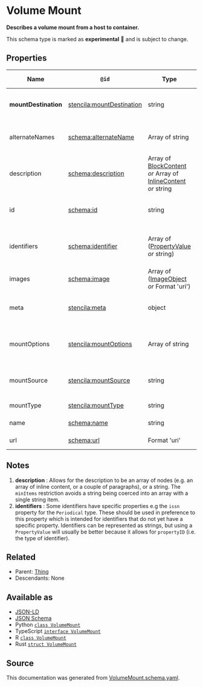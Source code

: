 # Volume Mount

**Describes a volume mount from a host to container.**

This schema type is marked as **experimental** 🧪 and is subject to change.

## Properties

| Name                 | `@id`                                                                         | Type                                                                                                 | Description                                                         | Inherited from                |
| -------------------- | ----------------------------------------------------------------------------- | ---------------------------------------------------------------------------------------------------- | ------------------------------------------------------------------- | ----------------------------- |
| **mountDestination** | [stencila:mountDestination](https://schema.stenci.la/mountDestination.jsonld) | string                                                                                               | The mount location inside the container.                            | [VolumeMount](VolumeMount.md) |
| alternateNames       | [schema:alternateName](https://schema.org/alternateName)                      | Array of string                                                                                      | Alternate names (aliases) for the item.                             | [Thing](Thing.md)             |
| description          | [schema:description](https://schema.org/description)                          | Array of [BlockContent](BlockContent.md) _or_ Array of [InlineContent](InlineContent.md) _or_ string | A description of the item. See note [1](#notes).                    | [Thing](Thing.md)             |
| id                   | [schema:id](https://schema.org/id)                                            | string                                                                                               | The identifier for this item.                                       | [Entity](Entity.md)           |
| identifiers          | [schema:identifier](https://schema.org/identifier)                            | Array of ([PropertyValue](PropertyValue.md) _or_ string)                                             | Any kind of identifier for any kind of Thing. See note [2](#notes). | [Thing](Thing.md)             |
| images               | [schema:image](https://schema.org/image)                                      | Array of ([ImageObject](ImageObject.md) _or_ Format 'uri')                                           | Images of the item.                                                 | [Thing](Thing.md)             |
| meta                 | [stencila:meta](https://schema.stenci.la/meta.jsonld)                         | object                                                                                               | Metadata associated with this item.                                 | [Entity](Entity.md)           |
| mountOptions         | [stencila:mountOptions](https://schema.stenci.la/mountOptions.jsonld)         | Array of string                                                                                      | A list of options to use when applying the mount.                   | [VolumeMount](VolumeMount.md) |
| mountSource          | [stencila:mountSource](https://schema.stenci.la/mountSource.jsonld)           | string                                                                                               | The mount source directory on the host.                             | [VolumeMount](VolumeMount.md) |
| mountType            | [stencila:mountType](https://schema.stenci.la/mountType.jsonld)               | string                                                                                               | The type of mount.                                                  | [VolumeMount](VolumeMount.md) |
| name                 | [schema:name](https://schema.org/name)                                        | string                                                                                               | The name of the item.                                               | [Thing](Thing.md)             |
| url                  | [schema:url](https://schema.org/url)                                          | Format 'uri'                                                                                         | The URL of the item.                                                | [Thing](Thing.md)             |

## Notes

1. **description** : Allows for the description to be an array of nodes (e.g. an array of inline content, or a couple of paragraphs), or a string. The `minItems` restriction avoids a string being coerced into an array with a single string item.
2. **identifiers** : Some identifiers have specific properties e.g the `issn` property for the `Periodical` type. These should be used in preference to this property which is intended for identifiers that do not yet have a specific property. Identifiers can be represented as strings, but using a `PropertyValue` will usually be better because it allows for `propertyID` (i.e. the type of identifier).

## Related

- Parent: [Thing](Thing.md)
- Descendants: None

## Available as

- [JSON-LD](https://schema.stenci.la/VolumeMount.jsonld)
- [JSON Schema](https://schema.stenci.la/v1/VolumeMount.schema.json)
- Python [`class VolumeMount`](https://stencila.github.io/schema/python/docs/types.html#schema.types.VolumeMount)
- TypeScript [`interface VolumeMount`](https://stencila.github.io/schema/ts/docs/interfaces/volumemount.html)
- R [`class VolumeMount`](https://cran.r-project.org/web/packages/stencilaschema/stencilaschema.pdf)
- Rust [`struct VolumeMount`](https://docs.rs/stencila-schema/latest/stencila_schema/struct.VolumeMount.html)

## Source

This documentation was generated from [VolumeMount.schema.yaml](https://github.com/stencila/stencila/blob/master/schema/VolumeMount.schema.yaml).

